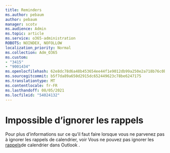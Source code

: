 ```yaml
---
title: Reminders
ms.author: pebaum
author: pebaum
manager: scotv
ms.audience: Admin
ms.topic: article
ms.service: o365-administration
ROBOTS: NOINDEX, NOFOLLOW
localization_priority: Normal
ms.collection: Adm_O365
ms.custom:
- "3415"
- "9001434"
ms.openlocfilehash: 62e8dc78d6a48b453654ee44f1e9012db99a250e2a718b76c0b9e966a04cace4
ms.sourcegitcommit: b5f7da89a650d2915dc652449623c78be6247175
ms.translationtype: MT
ms.contentlocale: fr-FR
ms.lasthandoff: 08/05/2021
ms.locfileid: "54024132"
---
```

# <a name="cannot-dismiss-reminders"></a>Impossible d’ignorer les rappels

Pour plus d’informations sur ce qu’il faut faire lorsque vous ne parvenez pas à ignorer les rappels de calendrier, voir Vous ne pouvez pas ignorer les [rappels](https://docs.microsoft.com/exchange/troubleshoot/calendar-reminders/cannot-dismiss-outlook-calendar-reminders)de calendrier dans Outlook .

